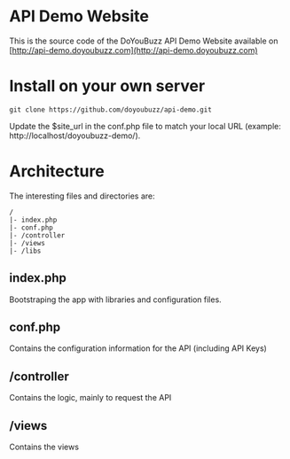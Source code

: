 # API Demo Website

This is the source code of the DoYouBuzz API Demo Website available on [http://api-demo.doyoubuzz.com](http://api-demo.doyoubuzz.com)

# Install on your own server 

    git clone https://github.com/doyoubuzz/api-demo.git

Update the $site_url in the conf.php file to match your local URL (example: http://localhost/doyoubuzz-demo/).

# Architecture

The interesting files and directories are: 

    /
    |- index.php     
    |- conf.php
    |- /controller
    |- /views
    |- /libs

## index.php

Bootstraping the app with libraries and configuration files.

## conf.php

Contains the configuration information for the API (including API Keys)

## /controller

Contains the logic, mainly to request the API

## /views

Contains the views

